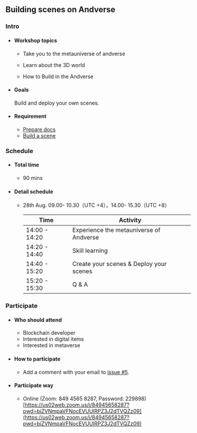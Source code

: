 ## Building scenes on Andverse 

### Intro

- #### Workshop topics

    - Take you to the metauniverse of andverse
  
    - Learn about the 3D world

    - How to Build in the Andverse

- #### Goals
  Build and deploy your own scenes.

- #### Requirement

  - [Prepare docs](./docs/prepare.md)
  - [Build a scene](./docs/build.md)


### Schedule

- #### Total time

  - 90 mins

- #### Detail schedule

  - 28th Aug.  09.00- 10.30（UTC +4），14.00- 15.30（UTC +8）

    | Time          | Activity                                   |
    | ------------- | ------------------------------------------ |
    | 14:00 - 14:20 | Experience the metauniverse of Andverse    |
    | 14:20 - 14:40 | Skill learning                             |
    | 14:40 - 15:20 | Create your scenes & Deploy your scenes    |
    | 15:20 - 15:30 | Q & A    |

### Participate

- #### Who should attend

  - Blockchain developer
  - Interested in digital items
  - Interested in metaverse

- #### How to participate

  - Add a comment with your email to [issue #5](https://github.com/newtonproject/workshop/issues/5).

- #### Participate way

  - Online (Zoom: 849 4565 8287, Password: 229898)   [https://us02web.zoom.us/j/84945658287?pwd=bjZVNmpaVFNocEVUUlRPZ3J2dTVQZz09](https://us02web.zoom.us/j/84945658287?pwd=bjZVNmpaVFNocEVUUlRPZ3J2dTVQZz09)  